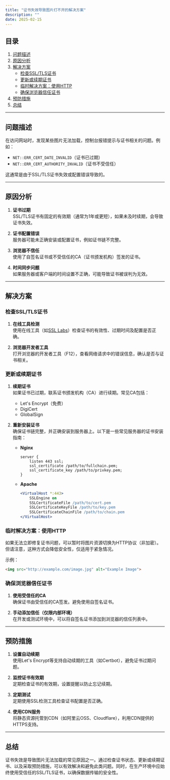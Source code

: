 ```yaml
---
title: "证书失效导致图片打不开的解决方案"
description: ""
date: 2025-02-15
---
```


## 目录
1. [问题描述](#问题描述)
2. [原因分析](#原因分析)
3. [解决方案](#解决方案)
   - [检查SSL/TLS证书](#检查ssl/tls证书)
   - [更新或续期证书](#更新或续期证书)
   - [临时解决方案：使用HTTP](#临时解决方案使用http)
   - [确保浏览器信任证书](#确保浏览器信任证书)
4. [预防措施](#预防措施)
5. [总结](#总结)

---

## 问题描述

在访问网站时，发现某些图片无法加载，控制台报错提示与证书相关的问题。例如：
- `NET::ERR_CERT_DATE_INVALID`（证书已过期）
- `NET::ERR_CERT_AUTHORITY_INVALID`（证书不受信任）

这通常是由于SSL/TLS证书失效或配置错误导致的。

---

## 原因分析

1. **证书过期**  
   SSL/TLS证书有固定的有效期（通常为1年或更短），如果未及时续期，会导致证书失效。

2. **证书配置错误**  
   服务器可能未正确安装或配置证书，例如证书链不完整。

3. **浏览器不信任**  
   使用了自签名证书或不受信任的CA（证书颁发机构）签发的证书。

4. **时间同步问题**  
   如果服务器或客户端的时间设置不正确，可能导致证书被误判为无效。

---

## 解决方案

### 检查SSL/TLS证书

1. **在线工具检测**  
   使用在线工具（如[SSL Labs](https://www.ssllabs.com/ssltest/)）检查证书的有效性、过期时间及配置是否正确。

2. **浏览器开发者工具**  
   打开浏览器的开发者工具（F12），查看网络请求中的错误信息，确认是否与证书相关。

### 更新或续期证书

1. **续期证书**  
   如果证书已过期，联系证书颁发机构（CA）进行续期。常见CA包括：
   - Let's Encrypt（免费）
   - DigiCert
   - GlobalSign

2. **重新安装证书**  
   确保证书链完整，并正确安装到服务器上。以下是一些常见服务器的证书安装指南：
   - **Nginx**  
     ```nginx
     server {
         listen 443 ssl;
         ssl_certificate /path/to/fullchain.pem;
         ssl_certificate_key /path/to/privkey.pem;
     }
     ```
   - **Apache**  
     ```apache
     <VirtualHost *:443>
         SSLEngine on
         SSLCertificateFile /path/to/cert.pem
         SSLCertificateKeyFile /path/to/key.pem
         SSLCertificateChainFile /path/to/chain.pem
     </VirtualHost>
     ```

### 临时解决方案：使用HTTP

如果无法立即修复证书问题，可以暂时将图片资源切换为HTTP协议（非加密）。但请注意，这种方式会降低安全性，仅适用于紧急情况。

示例：
```html
<img src="http://example.com/image.jpg" alt="Example Image">
```

### 确保浏览器信任证书

1. **使用受信任的CA**  
   确保证书由受信任的CA签发。避免使用自签名证书。

2. **手动添加信任（仅限内部环境）**  
   在开发或测试环境中，可以将自签名证书添加到浏览器的信任列表中。

---

## 预防措施

1. **设置自动续期**  
   使用Let's Encrypt等支持自动续期的工具（如Certbot），避免证书过期问题。

2. **监控证书有效期**  
   定期检查证书的有效期，设置提醒以防止忘记续期。

3. **定期测试**  
   定期使用SSL检测工具检查证书配置是否正确。

4. **使用CDN服务**  
   将静态资源托管到CDN（如阿里云OSS、Cloudflare），利用CDN提供的HTTPS支持。

---

## 总结

证书失效是导致图片无法加载的常见原因之一。通过检查证书状态、更新或续期证书、以及采取预防措施，可以有效解决和避免此类问题。同时，在生产环境中应始终使用受信任的SSL/TLS证书，以确保数据传输的安全性。